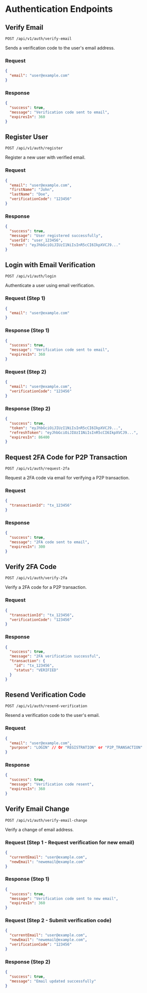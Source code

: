 # Authentication Endpoints

## Verify Email
```
POST /api/v1/auth/verify-email
```

Sends a verification code to the user's email address.

### Request
```json
{
  "email": "user@example.com"
}
```

### Response
```json
{
  "success": true,
  "message": "Verification code sent to email",
  "expiresIn": 360
}
```

## Register User
```
POST /api/v1/auth/register
```

Register a new user with verified email.

### Request
```json
{
  "email": "user@example.com",
  "firstName": "John",
  "lastName": "Doe",
  "verificationCode": "123456"
}
```

### Response
```json
{
  "success": true,
  "message": "User registered successfully",
  "userId": "user_123456",
  "token": "eyJhbGciOiJIUzI1NiIsInR5cCI6IkpXVCJ9..."
}
```

## Login with Email Verification
```
POST /api/v1/auth/login
```

Authenticate a user using email verification.

### Request (Step 1)
```json
{
  "email": "user@example.com"
}
```

### Response (Step 1)
```json
{
  "success": true,
  "message": "Verification code sent to email",
  "expiresIn": 360
}
```

### Request (Step 2)
```json
{
  "email": "user@example.com",
  "verificationCode": "123456"
}
```

### Response (Step 2)
```json
{
  "success": true,
  "token": "eyJhbGciOiJIUzI1NiIsInR5cCI6IkpXVCJ9...",
  "refreshToken": "eyJhbGciOiJIUzI1NiIsInR5cCI6IkpXVCJ9...",
  "expiresIn": 86400
}
```

## Request 2FA Code for P2P Transaction
```
POST /api/v1/auth/request-2fa
```

Request a 2FA code via email for verifying a P2P transaction.

### Request
```json
{
  "transactionId": "tx_123456"
}
```

### Response
```json
{
  "success": true,
  "message": "2FA code sent to email",
  "expiresIn": 300
}
```

## Verify 2FA Code
```
POST /api/v1/auth/verify-2fa
```

Verify a 2FA code for a P2P transaction.

### Request
```json
{
  "transactionId": "tx_123456",
  "verificationCode": "123456"
}
```

### Response
```json
{
  "success": true,
  "message": "2FA verification successful",
  "transaction": {
    "id": "tx_123456",
    "status": "VERIFIED"
  }
}
```

## Resend Verification Code
```
POST /api/v1/auth/resend-verification
```

Resend a verification code to the user's email.

### Request
```json
{
  "email": "user@example.com",
  "purpose": "LOGIN" // Or "REGISTRATION" or "P2P_TRANSACTION"
}
```

### Response
```json
{
  "success": true,
  "message": "Verification code resent",
  "expiresIn": 360
}
```

## Verify Email Change
```
POST /api/v1/auth/verify-email-change
```

Verify a change of email address.

### Request (Step 1 - Request verification for new email)
```json
{
  "currentEmail": "user@example.com",
  "newEmail": "newemail@example.com"
}
```

### Response (Step 1)
```json
{
  "success": true,
  "message": "Verification code sent to new email",
  "expiresIn": 360
}
```

### Request (Step 2 - Submit verification code)
```json
{
  "currentEmail": "user@example.com",
  "newEmail": "newemail@example.com",
  "verificationCode": "123456"
}
```

### Response (Step 2)
```json
{
  "success": true,
  "message": "Email updated successfully"
}
``` 